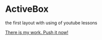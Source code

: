 # ActiveBox
the first layout with using of youtube lessons

[There is my work. Push it now!](https://blackberryid.github.io/ActiveBox/)
